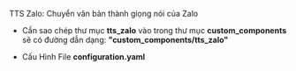 TTS Zalo: Chuyển văn bản thành giọng nói của Zalo

- Cần sao chép thư mục <b>tts_zalo</b> vào trong thư mục <b>custom_components</b> sẽ có đường dẫn dạng: <b>"custom_components/tts_zalo"</b>


- Cấu Hình File <b>configuration.yaml</b>




